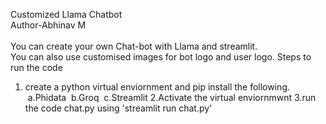 Customized Llama Chatbot<br>
Author-Abhinav M<br>
<br>
You can create your own Chat-bot with Llama and streamlit.<br>
You can also use customised images for bot logo and user logo.
Steps to run the code<br>
1. create a python virtual enviornment and pip install the following.
   &nbsp;a.Phidata
   &nbsp;b.Groq
   &nbsp;c.Streamlit
2.Activate the virtual enviornmwnt
3.run the code chat.py using 'streamlit run chat.py'
